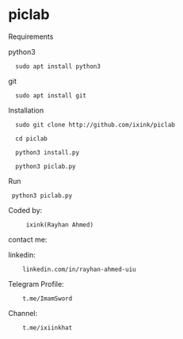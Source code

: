 # piclab

Requirements

  python3
  
      sudo apt install python3

  git
  
      sudo apt install git
Installation

      sudo git clone http://github.com/ixink/piclab

      cd piclab

      python3 install.py

      python3 piclab.py

Run

     python3 piclab.py

    
Coded by: 
         
         ixink(Rayhan Ahmed)
contact me: 

linkedin:

        linkedin.com/in/rayhan-ahmed-uiu
Telegram Profile:

        t.me/ImamSword

  Channel:
  
        t.me/ixiinkhat

